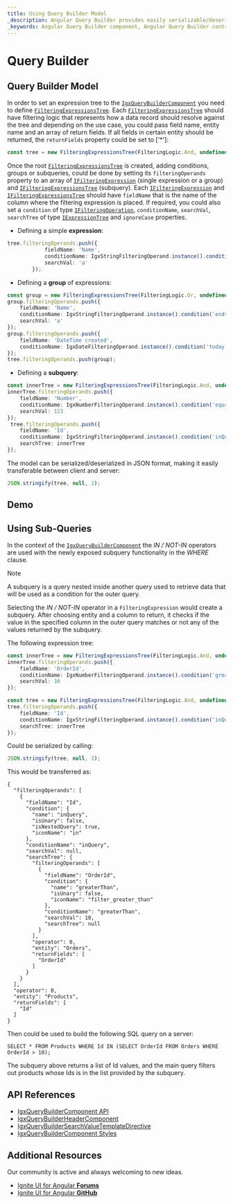 ```yaml
---
title: Using Query Builder Model
_description: Angular Query Builder provides easily serializable/deserializable JSON format model, making it easily to build SQL queries. Try it Now.
_keywords: Angular Query Builder component, Angular Query Builder control, Ignite UI for Angular, UI controls, Angular widgets, web widgets, UI widgets, Angular, Native Angular Components Suite, Angular UI Components, Native Angular Components Library
---
```


# Query Builder 
<p class="highlight">

</p>

## Query Builder Model
In order to set an expression tree to the [`IgxQueryBuilderComponent`]({environment:angularApiUrl}/classes/igxquerybuildercomponent.html) you need to define [`FilteringExpressionsTree`]({environment:angularApiUrl}/classes/filteringexpressionstree.html). Each [`FilteringExpressionsTree`]({environment:angularApiUrl}/classes/filteringexpressionstree.html) should have filtering logic that represents how a data record should resolve against the tree and depending on the use case, you could pass field name, entity name and an array of return fields. If all fields in certain entity should be returned, the `returnFields` property could be set to ['*']:

```ts
const tree = new FilteringExpressionsTree(FilteringLogic.And, undefined, 'Entity A', ['*']);
```
Once the root [`FilteringExpressionsTree`]({environment:angularApiUrl}/classes/filteringexpressionstree.html) is created, adding conditions, groups or subqueries, could be done by setting its `filteringOperands` property to an array of [`IFilteringExpression`]({environment:angularApiUrl}/interfaces/ifilteringexpression.html) (single expression or a group) and [`IFilteringExpressionsTree`]({environment:angularApiUrl}/interfaces/ifilteringexpressionstree.html) (subquery).
Each [`IFilteringExpression`]({environment:angularApiUrl}/interfaces/ifilteringexpression.html) and [`IFilteringExpressionsTree`]({environment:angularApiUrl}/interfaces/ifilteringexpressionstree.html) should have `fieldName` that is the name of the column where the filtering expression is placed. If required, you could also set a `condition` of type [`IFilteringOperation`]({environment:angularApiUrl}/interfaces/ifilteringoperation.html), `conditionName`, `searchVal`, `searchTree` of type [`IExpressionTree`]({environment:angularApiUrl}/interfaces/iexpressiontree.html) and `ignoreCase` properties.

- Defining a simple **expression**:
```ts
tree.filteringOperands.push({
            fieldName: 'Name',
            conditionName: IgxStringFilteringOperand.instance().condition('endsWith').name,
            searchVal: 'a'
        });
```

- Defining a **group** of expressions:
```ts
const group = new FilteringExpressionsTree(FilteringLogic.Or, undefined, 'Entity A', ['*']);
group.filteringOperands.push({
    fieldName: 'Name',
    conditionName: IgxStringFilteringOperand.instance().condition('endsWith').name,
    searchVal: 'a'
});
group.filteringOperands.push({
    fieldName: 'DateTime created',
    conditionName: IgxDateFilteringOperand.instance().condition('today').name
});
tree.filteringOperands.push(group);
```

- Defining a **subquery**:
```ts
const innerTree = new FilteringExpressionsTree(FilteringLogic.And, undefined, 'Entity B', ['Number']);
innerTree.filteringOperands.push({
    fieldName: 'Number',
    conditionName: IgxNumberFilteringOperand.instance().condition('equals').name,
    searchVal: 123
});
 tree.filteringOperands.push({
    fieldName: 'Id',
    conditionName: IgxStringFilteringOperand.instance().condition('inQuery').name,
    searchTree: innerTree
});
```

The model can be serialized/deserialized in JSON format, making it easily transferable between client and server:
```ts
JSON.stringify(tree, null, 2);
```

## Demo

<code-view style="height:700px" 
           no-theming
           data-demos-base-url="{environment:demosBaseUrl}" 
           iframe-src="{environment:demosBaseUrl}/interactions/query-builder-sql-sample" >
</code-view>

## Using Sub-Queries
In the context of the [`IgxQueryBuilderComponent`]({environment:angularApiUrl}/classes/igxquerybuildercomponent.html) the *IN / NOT-IN* operators are used with the newly exposed subquery functionality in the *WHERE* clause.

> [!Note]
> A subquery is a query nested inside another query used to retrieve data that will be used as a condition for the outer query. 

Selecting the *IN / NOT-IN* operator in a `FilteringExpression` would create a subquery. After choosing entity and a column to return, it checks if the value in the specified column in the outer query matches or not any of the values returned by the subquery.

The following expression tree:
```ts
const innerTree = new FilteringExpressionsTree(FilteringLogic.And, undefined, 'Orders', ['OrderId']);
innerTree.filteringOperands.push({
    fieldName: 'OrderId',
    conditionName: IgxNumberFilteringOperand.instance().condition('greaterThan').name,
    searchVal: 10
});

const tree = new FilteringExpressionsTree(FilteringLogic.And, undefined, 'Products', ['Id']);
tree.filteringOperands.push({
    fieldName: 'Id',
    conditionName: IgxStringFilteringOperand.instance().condition('inQuery').name,
    searchTree: innerTree
});
```
Could be serialized by calling:
```ts
JSON.stringify(tree, null, 2);
```

This would be transferred as:
``` 
{
  "filteringOperands": [
    {
      "fieldName": "Id",
      "condition": {
        "name": "inQuery",
        "isUnary": false,
        "isNestedQuery": true,
        "iconName": "in"
      },
      "conditionName": "inQuery",
      "searchVal": null,
      "searchTree": {
        "filteringOperands": [
          {
            "fieldName": "OrderId",
            "condition": {
              "name": "greaterThan",
              "isUnary": false,
              "iconName": "filter_greater_than"
            },
            "conditionName": "greaterThan",
            "searchVal": 10,
            "searchTree": null
          }
        ],
        "operator": 0,
        "entity": "Orders",
        "returnFields": [
          "OrderId"
        ]
      }
    }
  ],
  "operator": 0,
  "entity": "Products",
  "returnFields": [
    "Id"
  ]
}
```

Then could be used to build the following SQL query on a server:

```
SELECT * FROM Products WHERE Id IN (SELECT OrderId FROM Orders WHERE OrderId > 10);
```

The subquery above returns a list of Id values, and the main query filters out products whose Ids is in the list provided by the subquery.

## API References

<div class="divider--half"></div>

* [IgxQueryBuilderComponent API]({environment:angularApiUrl}/classes/igxquerybuildercomponent.html)
* [IgxQueryBuilderHeaderComponent]({environment:angularApiUrl}/classes/igxquerybuilderheadercomponent.html)
* [IgxQueryBuilderSearchValueTemplateDirective]({environment:angularApiUrl}/classes/igxquerybuildersearchvaluetemplatedirective.html)
* [IgxQueryBuilderComponent Styles]({environment:sassApiUrl}/index.html#function-query-builder-theme)

## Additional Resources

<div class="divider--half"></div>
Our community is active and always welcoming to new ideas.

* [Ignite UI for Angular **Forums**](https://www.infragistics.com/community/forums/f/ignite-ui-for-angular)
* [Ignite UI for Angular **GitHub**](https://github.com/IgniteUI/igniteui-angular)
